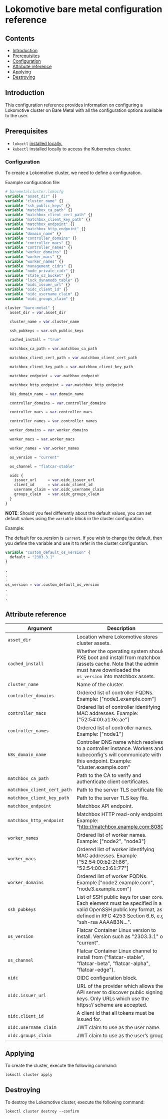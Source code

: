 # Lokomotive bare metal configuration reference

## Contents

* [Introduction](#introduction)
* [Prerequisites](#prerequisites)
* [Configuration](#configuration)
* [Attribute reference](#attribute-reference)
* [Applying](#applying)
* [Destroying](#destroying)

## Introduction

This configuration reference provides information on configuring a Lokomotive cluster on Bare Metal with all
the configuration options available to the user.

## Prerequisites

* `lokoctl` [installed locally.](../../installer/lokoctl.md)
* `kubectl` installed locally to access the Kubernetes cluster.

### Configuration

To create a Lokomotive cluster, we need to define a configuration.

Example configuration file:

```tf
# baremetalcluster.lokocfg
variable "asset_dir" {}
variable "cluster_name" {}
variable "ssh_public_keys" {}
variable "matchbox_ca_path" {}
variable "matchbox_client_cert_path" {}
variable "matchbox_client_key_path" {}
variable "matchbox_endpoint" {}
variable "matchbox_http_endpoint" {}
variable "domain_name" {}
variable "controller_domains" {}
variable "controller_macs" {}
variable "controller_names" {}
variable "worker_domains" {}
variable "worker_macs" {}
variable "worker_names" {}
variable "management_cidrs" {}
variable "node_private_cidr" {}
variable "state_s3_bucket" {}
variable "lock_dynamodb_table" {}
variable "oidc_issuer_url" {}
variable "oidc_client_id" {}
variable "oidc_username_claim" {}
variable "oidc_groups_claim" {}

cluster "bare-metal" {
  asset_dir = var.asset_dir

  cluster_name = var.cluster_name

  ssh_pubkeys = var.ssh_public_keys

  cached_install = "true"

  matchbox_ca_path = var.matchbox_ca_path

  matchbox_client_cert_path = var.matchbox_client_cert_path

  matchbox_client_key_path = var.matchbox_client_key_path

  matchbox_endpoint = var.mathbox_endpoint

  matchbox_http_endpoint = var.matchbox_http_endpoint

  k8s_domain_name = var.domain_name

  controller_domains = var.controller_domains

  controller_macs = var.controller_macs

  controller_names = var.controller_names

  worker_domains = var.worker_domains

  worker_macs = var.worker_macs

  worker_names = var.worker_names

  os_version = "current"

  os_channel = "flatcar-stable"

  oidc {
    issuer_url     = var.oidc_issuer_url
    client_id      = var.oidc_client_id
    username_claim = var.oidc_username_claim
    groups_claim   = var.oidc_groups_claim
  }
}
```

**NOTE**: Should you feel differently about the default values, you can set default values using the `variable`
block in the cluster configuration.

Example:

The default for os_version is `current`. If you wish to change the default, then you
define the variable  and use it to refer in the cluster configuration.

```tf
variable "custom_default_os_version" {
  default = "2303.3.1"
}

.
.
.
os_version = var.custom_default_os_version
.
.
.

```

## Attribute reference

| Argument                    | Description                                                                                                                                                                  | Default          | Required |
|-----------------------------|------------------------------------------------------------------------------------------------------------------------------------------------------------------------------|:----------------:|:--------:|
| `asset_dir`                 | Location where Lokomotive stores cluster assets.                                                                                                                             | -                | true     |
| `cached_install`            | Whether the operating system should PXE boot and install from matchbox /assets cache. Note that the admin must have downloaded the `os_version` into matchbox assets.        | "false"          | false    |
| `cluster_name`              | Name of the cluster.                                                                                                                                                         | -                | true     |
| `controller_domains`        | Ordered list of controller FQDNs. Example: ["node1.example.com"]                                                                                                             | -                | true     |
| `controller_macs`           | Ordered list of controller identifying MAC addresses. Example: ["52:54:00:a1:9c:ae"]                                                                                         | -                | true     |
| `controller_names`          | Ordered list of controller names. Example: ["node1"]                                                                                                                         | -                | true     |
| `k8s_domain_name`           | Controller DNS name which resolves to a controller instance. Workers and kubeconfig's will communicate with this endpoint. Example: "cluster.example.com"                    | -                | true     |
| `matchbox_ca_path`          | Path to the CA to verify and authenticate client certificates.                                                                                                               | -                | true     |
| `matchbox_client_cert_path` | Path to the server TLS certificate file.                                                                                                                                     | -                | true     |
| `matchbox_client_key_path`  | Path to the server TLS key file.                                                                                                                                             | -                | true     |
| `matchbox_endpoint`         | Matchbox API endpoint.                                                                                                                                                       | -                | true     |
| `matchbox_http_endpoint`    | Matchbox HTTP read-only endpoint. Example: "http://matchbox.example.com:8080"                                                                                                | -                | true     |
| `worker_names`              | Ordered list of worker names. Example: ["node2", "node3"]                                                                                                                    | -                | true     |
| `worker_macs`               | Ordered list of worker identifying MAC addresses. Example ["52:54:00:b2:2f:86", "52:54:00:c3:61:77"]                                                                         | -                | true     |
| `worker_domains`            | Ordered list of worker FQDNs. Example ["node2.example.com", "node3.example.com"]                                                                                             | -                | true     |
| `ssh_pubkeys`               | List of SSH public keys for user `core`. Each element must be specified in a valid OpenSSH public key format, as defined in RFC 4253 Section 6.6, e.g. "ssh-rsa AAAAB3N...". | -                | true     |
| `os_version`                | Flatcar Container Linux version to install. Version such as "2303.3.1" or "current".                                                                                         | "current"        | false    |
| `os_channel`                | Flatcar Container Linux channel to install from ("flatcar-stable", "flatcar-beta", "flatcar-alpha", "flatcar-edge").                                                         | "flatcar-stable" | false    |
| `oidc`                      | OIDC configuration block.                                                                                                                                                    | -                | false    |
| `oidc.issuer_url`           | URL of the provider which allows the API server to discover public signing keys. Only URLs which use the https:// scheme are accepted.                                       | -                | false    |
| `oidc.client_id`            | A client id that all tokens must be issued for.                                                                                                                              | "gangway"        | false    |
| `oidc.username_claim`       | JWT claim to use as the user name.                                                                                                                                           | "email"          | false    |
| `oidc.groups_claim`         | JWT claim to use as the user’s group.                                                                                                                                        | "groups"         | false    |

## Applying

To create the cluster, execute the following command:

```console
lokoctl cluster apply
```

## Destroying

To destroy the Lokomotive cluster, execute the following command:

```console
lokoctl cluster destroy --confirm
```
